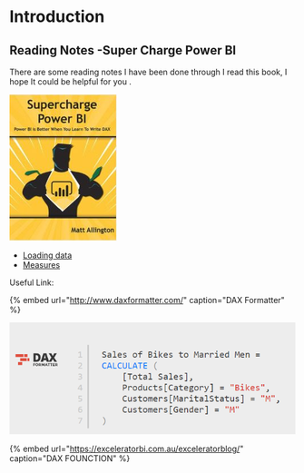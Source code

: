 # Introduction

## Reading Notes -Super Charge Power BI

There are some reading notes I have been done through I read this book, I hope It could be helpful for you .

![](.gitbook/assets/image%20%2840%29.png)

* [Loading data ](https://ladywinter.gitbook.io/superchargepowerbi/loading-data)
* [Measures](https://ladywinter.gitbook.io/superchargepowerbi/measures)

Useful Link:

{% embed url="http://www.daxformatter.com/" caption="DAX Formatter" %}

![](.gitbook/assets/image%20%2810%29.png)



{% embed url="https://exceleratorbi.com.au/exceleratorblog/" caption="DAX FOUNCTION" %}







